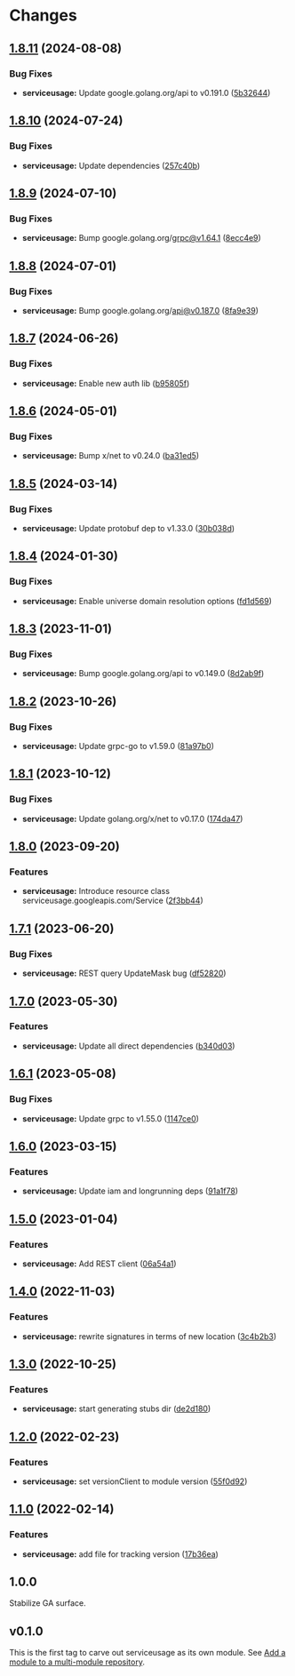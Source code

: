 # Changes

## [1.8.11](https://github.com/googleapis/google-cloud-go/compare/serviceusage/v1.8.10...serviceusage/v1.8.11) (2024-08-08)


### Bug Fixes

* **serviceusage:** Update google.golang.org/api to v0.191.0 ([5b32644](https://github.com/googleapis/google-cloud-go/commit/5b32644eb82eb6bd6021f80b4fad471c60fb9d73))

## [1.8.10](https://github.com/googleapis/google-cloud-go/compare/serviceusage/v1.8.9...serviceusage/v1.8.10) (2024-07-24)


### Bug Fixes

* **serviceusage:** Update dependencies ([257c40b](https://github.com/googleapis/google-cloud-go/commit/257c40bd6d7e59730017cf32bda8823d7a232758))

## [1.8.9](https://github.com/googleapis/google-cloud-go/compare/serviceusage/v1.8.8...serviceusage/v1.8.9) (2024-07-10)


### Bug Fixes

* **serviceusage:** Bump google.golang.org/grpc@v1.64.1 ([8ecc4e9](https://github.com/googleapis/google-cloud-go/commit/8ecc4e9622e5bbe9b90384d5848ab816027226c5))

## [1.8.8](https://github.com/googleapis/google-cloud-go/compare/serviceusage/v1.8.7...serviceusage/v1.8.8) (2024-07-01)


### Bug Fixes

* **serviceusage:** Bump google.golang.org/api@v0.187.0 ([8fa9e39](https://github.com/googleapis/google-cloud-go/commit/8fa9e398e512fd8533fd49060371e61b5725a85b))

## [1.8.7](https://github.com/googleapis/google-cloud-go/compare/serviceusage/v1.8.6...serviceusage/v1.8.7) (2024-06-26)


### Bug Fixes

* **serviceusage:** Enable new auth lib ([b95805f](https://github.com/googleapis/google-cloud-go/commit/b95805f4c87d3e8d10ea23bd7a2d68d7a4157568))

## [1.8.6](https://github.com/googleapis/google-cloud-go/compare/serviceusage/v1.8.5...serviceusage/v1.8.6) (2024-05-01)


### Bug Fixes

* **serviceusage:** Bump x/net to v0.24.0 ([ba31ed5](https://github.com/googleapis/google-cloud-go/commit/ba31ed5fda2c9664f2e1cf972469295e63deb5b4))

## [1.8.5](https://github.com/googleapis/google-cloud-go/compare/serviceusage/v1.8.4...serviceusage/v1.8.5) (2024-03-14)


### Bug Fixes

* **serviceusage:** Update protobuf dep to v1.33.0 ([30b038d](https://github.com/googleapis/google-cloud-go/commit/30b038d8cac0b8cd5dd4761c87f3f298760dd33a))

## [1.8.4](https://github.com/googleapis/google-cloud-go/compare/serviceusage/v1.8.3...serviceusage/v1.8.4) (2024-01-30)


### Bug Fixes

* **serviceusage:** Enable universe domain resolution options ([fd1d569](https://github.com/googleapis/google-cloud-go/commit/fd1d56930fa8a747be35a224611f4797b8aeb698))

## [1.8.3](https://github.com/googleapis/google-cloud-go/compare/serviceusage/v1.8.2...serviceusage/v1.8.3) (2023-11-01)


### Bug Fixes

* **serviceusage:** Bump google.golang.org/api to v0.149.0 ([8d2ab9f](https://github.com/googleapis/google-cloud-go/commit/8d2ab9f320a86c1c0fab90513fc05861561d0880))

## [1.8.2](https://github.com/googleapis/google-cloud-go/compare/serviceusage/v1.8.1...serviceusage/v1.8.2) (2023-10-26)


### Bug Fixes

* **serviceusage:** Update grpc-go to v1.59.0 ([81a97b0](https://github.com/googleapis/google-cloud-go/commit/81a97b06cb28b25432e4ece595c55a9857e960b7))

## [1.8.1](https://github.com/googleapis/google-cloud-go/compare/serviceusage/v1.8.0...serviceusage/v1.8.1) (2023-10-12)


### Bug Fixes

* **serviceusage:** Update golang.org/x/net to v0.17.0 ([174da47](https://github.com/googleapis/google-cloud-go/commit/174da47254fefb12921bbfc65b7829a453af6f5d))

## [1.8.0](https://github.com/googleapis/google-cloud-go/compare/serviceusage/v1.7.1...serviceusage/v1.8.0) (2023-09-20)


### Features

* **serviceusage:** Introduce resource class serviceusage.googleapis.com/Service ([2f3bb44](https://github.com/googleapis/google-cloud-go/commit/2f3bb443e9fa6968d20806f86b391dad85970afc))

## [1.7.1](https://github.com/googleapis/google-cloud-go/compare/serviceusage/v1.7.0...serviceusage/v1.7.1) (2023-06-20)


### Bug Fixes

* **serviceusage:** REST query UpdateMask bug ([df52820](https://github.com/googleapis/google-cloud-go/commit/df52820b0e7721954809a8aa8700b93c5662dc9b))

## [1.7.0](https://github.com/googleapis/google-cloud-go/compare/serviceusage/v1.6.1...serviceusage/v1.7.0) (2023-05-30)


### Features

* **serviceusage:** Update all direct dependencies ([b340d03](https://github.com/googleapis/google-cloud-go/commit/b340d030f2b52a4ce48846ce63984b28583abde6))

## [1.6.1](https://github.com/googleapis/google-cloud-go/compare/serviceusage/v1.6.0...serviceusage/v1.6.1) (2023-05-08)


### Bug Fixes

* **serviceusage:** Update grpc to v1.55.0 ([1147ce0](https://github.com/googleapis/google-cloud-go/commit/1147ce02a990276ca4f8ab7a1ab65c14da4450ef))

## [1.6.0](https://github.com/googleapis/google-cloud-go/compare/serviceusage/v1.5.0...serviceusage/v1.6.0) (2023-03-15)


### Features

* **serviceusage:** Update iam and longrunning deps ([91a1f78](https://github.com/googleapis/google-cloud-go/commit/91a1f784a109da70f63b96414bba8a9b4254cddd))

## [1.5.0](https://github.com/googleapis/google-cloud-go/compare/serviceusage/v1.4.0...serviceusage/v1.5.0) (2023-01-04)


### Features

* **serviceusage:** Add REST client ([06a54a1](https://github.com/googleapis/google-cloud-go/commit/06a54a16a5866cce966547c51e203b9e09a25bc0))

## [1.4.0](https://github.com/googleapis/google-cloud-go/compare/serviceusage/v1.3.0...serviceusage/v1.4.0) (2022-11-03)


### Features

* **serviceusage:** rewrite signatures in terms of new location ([3c4b2b3](https://github.com/googleapis/google-cloud-go/commit/3c4b2b34565795537aac1661e6af2442437e34ad))

## [1.3.0](https://github.com/googleapis/google-cloud-go/compare/serviceusage/v1.2.0...serviceusage/v1.3.0) (2022-10-25)


### Features

* **serviceusage:** start generating stubs dir ([de2d180](https://github.com/googleapis/google-cloud-go/commit/de2d18066dc613b72f6f8db93ca60146dabcfdcc))

## [1.2.0](https://github.com/googleapis/google-cloud-go/compare/serviceusage/v1.1.0...serviceusage/v1.2.0) (2022-02-23)


### Features

* **serviceusage:** set versionClient to module version ([55f0d92](https://github.com/googleapis/google-cloud-go/commit/55f0d92bf112f14b024b4ab0076c9875a17423c9))

## [1.1.0](https://github.com/googleapis/google-cloud-go/compare/serviceusage/v1.0.0...serviceusage/v1.1.0) (2022-02-14)


### Features

* **serviceusage:** add file for tracking version ([17b36ea](https://github.com/googleapis/google-cloud-go/commit/17b36ead42a96b1a01105122074e65164357519e))

## 1.0.0

Stabilize GA surface.

## v0.1.0

This is the first tag to carve out serviceusage as its own module. See
[Add a module to a multi-module repository](https://github.com/golang/go/wiki/Modules#is-it-possible-to-add-a-module-to-a-multi-module-repository).
